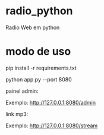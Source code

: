 # radio_python
Radio Web em python

# modo de uso

pip install -r requirements.txt

python app.py --port 8080

painel admin:

Exemplo: http://127.0.0.1:8080/admin

link mp3:

Exemplo: http://127.0.0.1:8080/stream

